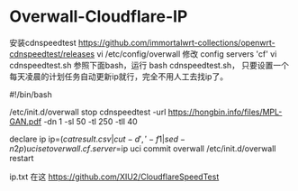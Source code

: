 # Overwall-Cloudflare-IP

安装cdnspeedtest https://github.com/immortalwrt-collections/openwrt-cdnspeedtest/releases
vi /etc/config/overwall
修改 config servers 'cf'
vi cdnspeedtest.sh 参照下面bash，运行 bash cdnspeedtest.sh， 只要设置一个每天凌晨的计划任务自动更新ip就行，完全不用人工去找ip了。

#!/bin/bash

/etc/init.d/overwall stop
cdnspeedtest -url https://hongbin.info/files/MPL-GAN.pdf -dn 1 -sl 50 -tl 250 -tll 40

declare ip
ip=$(cat result.csv | cut -d',' -f1 | sed -n 2p)
uci set overwall.cf.server=$ip
uci commit overwall
/etc/init.d/overwall restart


ip.txt 在这 https://github.com/XIU2/CloudflareSpeedTest
